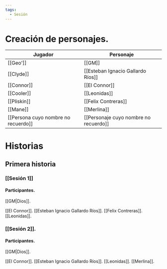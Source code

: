 ```yaml
---
tags:
  - Sesión
---
```

# Creación de personajes.

| Jugador                         | Personaje                         |
|---------------------------------|-----------------------------------|
| [[Geo']]                            | [[GM]]                                |
| [[Clyde]]                           | [[Esteban Ignacio Gallardo Ríos]]     |
| [[Connor]]                          | [[El Connor]]                         |
| [[Cooler]]                          | [[Leonidas]]                          |
| [[Pliskin]]                         | [[Felix Contreras]]                   |
| [[Mane]]                            | [[Merlina]]                           |
| [[Persona cuyo nombre no recuerdo]] | [[Personaje cuyo nombre no recuerdo]] |
# Historias

## Primera historia

### [[Sesión 1]]

#### Participantes.

[[GM|Dios]].

[[El Connor]].
[[Esteban Ignacio Gallardo Ríos]].
[[Felix Contreras]].
[[Leonidas]].

### [[Sesión 2]].

#### Participantes.

[[GM|Dios]].

[[El Connor]].
[[Esteban Ignacio Gallardo Ríos]].
[[Leonidas]].
[[Merlina]].